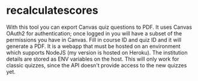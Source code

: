 # recalculatescores
With this tool you can export Canvas quiz questions to PDF. It uses Canvas OAuth2 for authentication; once logged in you will have a subset of the permissions you have in Canvas. Fill in course ID and quiz ID and it will generate a PDF. It is a webapp that must be hosted on an environment which supports NodeJS (my version is hosted on Heroku). The institution details are stored as ENV variables on the host. This will only work for classic quizzes, since the API doesn't provide access to the new quizzes yet.